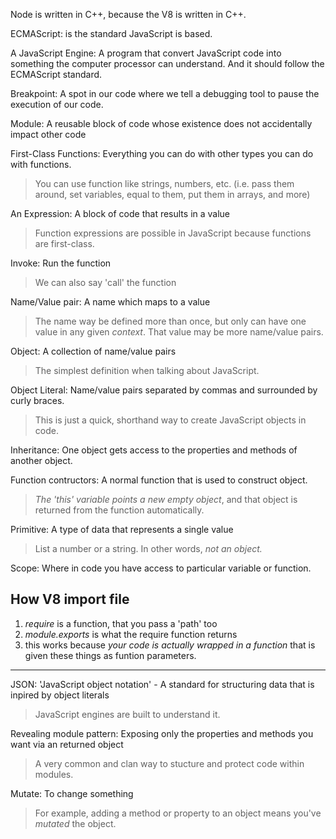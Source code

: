 Node is written in C++, because the V8 is written in C++.

ECMAScript: is the standard JavaScript is based.

A JavaScript Engine: A program that convert JavaScript code into something the computer processor can understand. And it should follow the ECMAScript standard.

Breakpoint: A spot in our code where we tell a debugging tool to pause the execution of our code.

Module: A reusable block of code whose existence does not accidentally impact other code

First-Class Functions: Everything you can do with other types you can do with functions.
> You can use function like strings, numbers, etc. (i.e. pass them around, set variables, equal to them, put them in arrays, and more)

An Expression: A block of code that results in a value
> Function expressions are possible in JavaScript because functions are first-class.

Invoke: Run the function
> We can also say 'call' the function

Name/Value pair: A name which maps to a value
> The name way be defined more than once, but only can have one value in any given *context*. That value may be more name/value pairs.

Object: A collection of name/value pairs
> The simplest definition when talking about JavaScript.

Object Literal: Name/value pairs separated by commas and surrounded by curly braces.
> This is just a quick, shorthand way to create JavaScript objects in code.

Inheritance: One object gets access to the properties and methods of another object.

Function contructors: A normal function that is used to construct object.
> *The 'this' variable points a new empty object*, and that object is returned from the function automatically.

Primitive: A type of data that represents a single value
> List a number or a string. In other words, *not an object.*

Scope: Where in code you have access to particular variable or function. 

## How V8 import file

1. *require* is a function, that you pass a 'path' too
2. *module.exports* is what the require function returns
3. this works because *your code is actually wrapped in a function* that is given these things as funtion parameters.

---

JSON: 'JavaScript object notation' - A standard for structuring data that is inpired by object literals
> JavaScript engines are built to understand it.

Revealing module pattern: Exposing only the properties and methods you want via an returned object
> A very common and clan way to stucture and protect code within modules.

Mutate: To change something
> For example, adding a method or property to an object means you've *mutated* the object.
